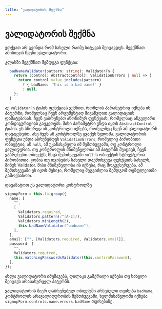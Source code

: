 ```yaml
---
title: "ვალიდატორის შექმნა"
---
```


# ვალიდატორის შექმნა

ვთქვათ არ გვინდა რომ სახელი რაიმე სიტყვას შეიცავდეს. შევქმნათ ამისთვის
ჩვენი ვალიდატორი.

კლასში შევქმნათ შემდეგი ფუნქცია:

```ts
  badNameValidator(pattern: string): ValidatorFn {
    return (control: AbstractControl): ValidationErrors | null => {
      return control.value.includes(pattern)
        ? { badName: 'This is a bad name!' }
        : null;
    };
  }
```

აქ `ValidatorFn` ტიპის ფუნქციას ვქმნით, რომლის პარამეტრიც იქნება ის პატერნი,
რომელსაც ჩვენ არგუმენტად მივაწვდით ვალიდაციის დამატებისას. ჩვენ ვაბრუნებთ
ანონიმურ ფუნქციას, რომელსაც ანგულარი კონფიგურაციას გაუკეთებს. მისი პარამეტრი
უნდა იყოს `AbstractControl` ტიპის. ეს სწორედ ის კონტროლი იქნება, რომელზეც
ჩვენ ამ ვალიდატორს დავაყენებთ. ასე ჩვენ ამ კონტროლზე გვაქვს წვდომა. ვალიდატორის
ფუნქცია უნდა აბრუნებდეს `ValidationErrors`, რომელიც პირობითი ობიექტია, ან `null`,
ამ უკანასკნელს იმ შემთხვევაში, თუ კონტროლი ვალიდურია.
თუ კონტროლის მნიშვნელობა ამ პატერნს შეიცავს, ჩვენ ვაბრუნებთ ობიექტს, სხვა შემთხვევაში
`null`-ს
ობიექტის სტრუქტურია პირობითია. ჯობია თუ თვისების სახელი
დაემთხვევა ფუნქციის სახელს, მინუს Validator. მისი მნიშვნელობა ის იქნება,
რაც მოგვესურვება. ამ შემთხვევაში ეს იყოს მესიჯი, რომელიც შეგვიძლია შემდგომ
თემფლეითში გამოვსახოთ.

დავამატოთ ეს ვალიდატორი კონტროლზე

```ts
signupForm = this.fb.group({
  name: [
    "",
    [
      Validators.required,
      Validators.pattern(/^[A-z]/),
      Validators.minLength(2),
      this.badNameValidator("badname"),
    ],
  ],
  email: ["", [Validators.required, Validators.email]],
  password: [
    "",
    Validators.required,
    this.matchingPasswordsValidator(this.confirmPassword),
  ],
});
```

ახლა ვალიდატორი იმუშავებს, ღილაკი გამქრალი იქნება თუ სახელი
შეიცავს არასასურველ პატერნს.

ვალიდატორის მიერ დაბრუნებულ ობიექტში არსებული თვისება `badName`,
კონტროლის არავალიდურობის შემთხვევაში, ხელმისაწვდომი იქნება
`signupForm.controls.name.errors.badName` თვისებაზე.
